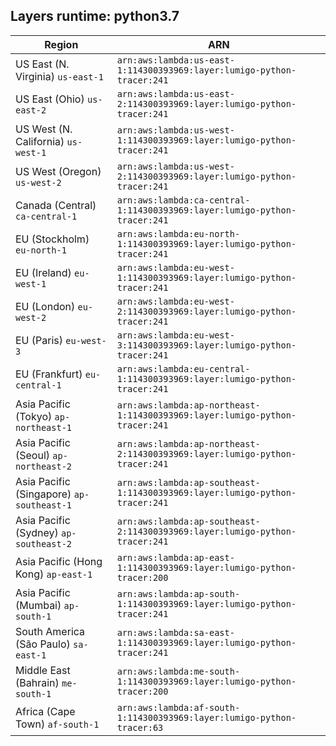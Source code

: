 Layers runtime: python3.7
----
| Region | ARN |
| --- | --- |
|US East (N. Virginia)  `us-east-1`|`arn:aws:lambda:us-east-1:114300393969:layer:lumigo-python-tracer:241`|
|US East (Ohio)  `us-east-2`|`arn:aws:lambda:us-east-2:114300393969:layer:lumigo-python-tracer:241`|
|US West (N. California)  `us-west-1`|`arn:aws:lambda:us-west-1:114300393969:layer:lumigo-python-tracer:241`|
|US West (Oregon)  `us-west-2`|`arn:aws:lambda:us-west-2:114300393969:layer:lumigo-python-tracer:241`|
|Canada (Central)  `ca-central-1`|`arn:aws:lambda:ca-central-1:114300393969:layer:lumigo-python-tracer:241`|
|EU (Stockholm)  `eu-north-1`|`arn:aws:lambda:eu-north-1:114300393969:layer:lumigo-python-tracer:241`|
|EU (Ireland)  `eu-west-1`|`arn:aws:lambda:eu-west-1:114300393969:layer:lumigo-python-tracer:241`|
|EU (London)  `eu-west-2`|`arn:aws:lambda:eu-west-2:114300393969:layer:lumigo-python-tracer:241`|
|EU (Paris)  `eu-west-3`|`arn:aws:lambda:eu-west-3:114300393969:layer:lumigo-python-tracer:241`|
|EU (Frankfurt)  `eu-central-1`|`arn:aws:lambda:eu-central-1:114300393969:layer:lumigo-python-tracer:241`|
|Asia Pacific (Tokyo)  `ap-northeast-1`|`arn:aws:lambda:ap-northeast-1:114300393969:layer:lumigo-python-tracer:241`|
|Asia Pacific (Seoul)  `ap-northeast-2`|`arn:aws:lambda:ap-northeast-2:114300393969:layer:lumigo-python-tracer:241`|
|Asia Pacific (Singapore)  `ap-southeast-1`|`arn:aws:lambda:ap-southeast-1:114300393969:layer:lumigo-python-tracer:241`|
|Asia Pacific (Sydney)  `ap-southeast-2`|`arn:aws:lambda:ap-southeast-2:114300393969:layer:lumigo-python-tracer:241`|
|Asia Pacific (Hong Kong)  `ap-east-1`|`arn:aws:lambda:ap-east-1:114300393969:layer:lumigo-python-tracer:200`|
|Asia Pacific (Mumbai)  `ap-south-1`|`arn:aws:lambda:ap-south-1:114300393969:layer:lumigo-python-tracer:241`|
|South America (São Paulo)  `sa-east-1`|`arn:aws:lambda:sa-east-1:114300393969:layer:lumigo-python-tracer:241`|
|Middle East (Bahrain)  `me-south-1`|`arn:aws:lambda:me-south-1:114300393969:layer:lumigo-python-tracer:200`|
|Africa (Cape Town)  `af-south-1`|`arn:aws:lambda:af-south-1:114300393969:layer:lumigo-python-tracer:63`|
